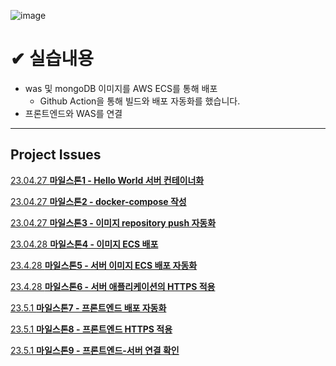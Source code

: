 ![image](https://user-images.githubusercontent.com/126463472/235684722-a0b38853-345c-4116-b44b-9a3ab12d9c3f.png)


# ✔ 실습내용
- was 및 mongoDB 이미지를 AWS ECS를 통해 배포
  - Github Action을 통해 빌드와 배포 자동화를 했습니다.
- 프론트엔드와 WAS를 연결
---
## Project Issues

[23.04.27 **마일스톤1 - Hello World 서버 컨테이너화**](https://www.notion.so/23-04-27-1-Hello-World-04217dd2e48f4a52baa565ffc22f3bfa)

[23.04.27 **마일스톤2 - docker-compose 작성**](https://www.notion.so/23-04-27-2-docker-compose-556bcf478ef94804957a3fdeb42d5efb)

[23.04.27 **마일스톤3 - 이미지 repository push 자동화**](https://www.notion.so/23-04-27-3-repository-push-7f7f94f1b22a4f919611ca9d93426000)

[23.04.28 **마일스톤4 - 이미지 ECS 배포**](https://www.notion.so/23-04-28-4-ECS-73d65f006ace486a9d8735e21ae6e823)

[23.4.28 **마일스톤5 - 서버 이미지 ECS 배포 자동화**](https://www.notion.so/23-4-28-5-ECS-a8e81230002046ac9da1e6851e75ad1d)

[23.4.28 **마일스톤6 - 서버 애플리케이션의 HTTPS 적용**](https://www.notion.so/23-4-28-6-HTTPS-fb783f2db92c408aa195e7afcb1d2c69)

[23.5.1 **마일스톤7 - 프론트엔드 배포 자동화**](https://www.notion.so/23-5-1-7-c7e724b70fb44d13817428764e8066dd)

[23.5.1 **마일스톤8 - 프론트엔드 HTTPS 적용**](https://www.notion.so/23-5-1-8-HTTPS-950e8462b6d34b8094b0e2ac3f816f1d)

[23.5.1 **마일스톤9 - 프론트엔드-서버 연결 확인**](https://www.notion.so/23-5-1-9-a5b892755a7849e79795665bc22b215c)
